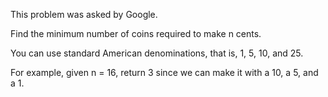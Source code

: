﻿This problem was asked by Google.

Find the minimum number of coins required to make n cents.

You can use standard American denominations, that is, 1, 5, 10, and 25.

For example, given n = 16, return 3 since we can make it with a 10, a 5, and a 1.
